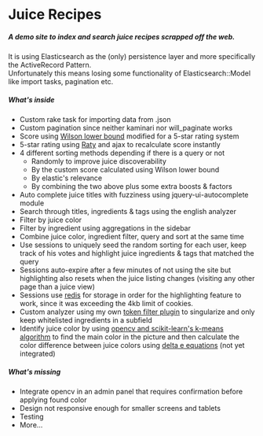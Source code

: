 # Juice Recipes

##### A demo site to index and search juice recipes scrapped off the web.

It is using Elasticsearch as the (only) persistence layer and more specifically the ActiveRecord Pattern.  
Unfortunately this means losing some functionality of Elasticsearch::Model like import tasks, pagination etc.

##### What's inside

- Custom rake task for importing data from .json
- Custom pagination since neither kaminari nor will_paginate works
- Score using [Wilson lower bound](http://www.evanmiller.org/how-not-to-sort-by-average-rating.html) modified for a 5-star rating system
- 5-star rating using [Raty](http://wbotelhos.com/raty) and ajax to recalculate score instantly
- 4 different sorting methods depending if there is a query or not
  - Randomly to improve juice discoverability
  - By the custom score calculated using Wilson lower bound
  - By elastic's relevance
  - By combining the two above plus some extra boosts & factors
- Auto complete juice titles with fuzziness using jquery-ui-autocomplete module
- Search through titles, ingredients & tags using the english analyzer
- Filter by juice color
- Filter by ingredient using aggregations in the sidebar
- Combine juice color, ingredient filter, query and sort at the same time
- Use sessions to uniquely seed the random sorting for each user, keep track of his votes and highlight juice ingredients & tags that matched the query
- Sessions auto-expire after a few minutes of not using the site but highlighting also resets when the juice listing changes (visiting any other page than a juice view)
- Sessions use [redis](https://github.com/roidrage/redis-session-store) for storage in order for the highlighting feature to work, since it was exceeding the 4kb limit of cookies.  
- Custom analyzer using my own [token filter plugin](https://github.com/freestyl3r/elasticsearch-inflections-token-filter) to singularize and only keep whitelisted ingredients in a subfield
- Identify juice color by using [opencv and scikit-learn's k-means algorithm](http://www.pyimagesearch.com/2014/05/26/opencv-python-k-means-color-clustering/) to find the main color in the picture and then calculate the color difference between juice colors using [delta e equations](http://python-colormath.readthedocs.org/en/latest/delta_e.html) (not yet integrated)

##### What's missing

- Integrate opencv in an admin panel that requires confirmation before applying found color
- Design not responsive enough for smaller screens and tablets
- Testing
- More...
